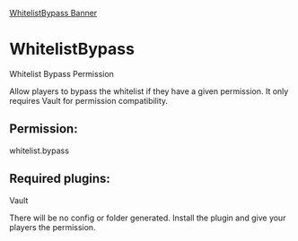 [WhitelistBypass Banner](https://i.imgur.com/nRc5fM9.png)

# WhitelistBypass
Whitelist Bypass Permission

Allow players to bypass the whitelist if they have a given permission. It only requires Vault for permission compatibility.

## Permission:
whitelist.bypass

## Required plugins:
Vault

There will be no config or folder generated. Install the plugin and give your players the permission.
